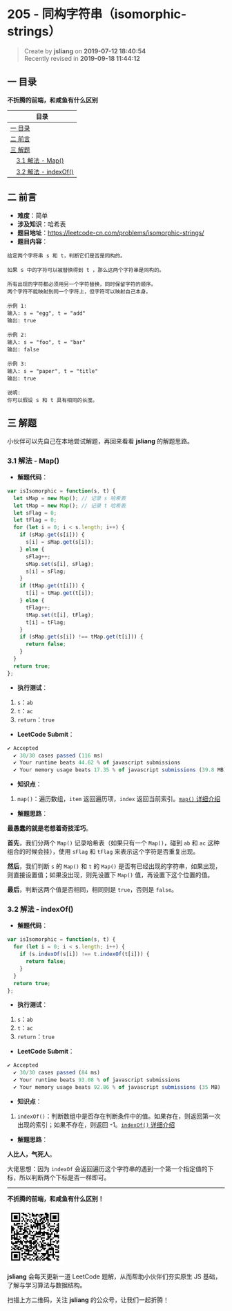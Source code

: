 205 - 同构字符串（isomorphic-strings）
===

> Create by **jsliang** on **2019-07-12 18:40:54**  
> Recently revised in **2019-09-18 11:44:12**

## <a name="chapter-one" id="chapter-one">一 目录</a>

**不折腾的前端，和咸鱼有什么区别**

| 目录 |
| --- | 
| [一 目录](#chapter-one) | 
| [二 前言](#chapter-two) |
| [三 解题](#chapter-three) |
| &emsp;[3.1 解法 - Map()](#chapter-three-one) |
| &emsp;[3.2 解法 - indexOf()](#chapter-three-two) |

## <a name="chapter-two" id="chapter-two">二 前言</a>



* **难度**：简单
* **涉及知识**：哈希表
* **题目地址**：https://leetcode-cn.com/problems/isomorphic-strings/
* **题目内容**：

```
给定两个字符串 s 和 t，判断它们是否是同构的。

如果 s 中的字符可以被替换得到 t ，那么这两个字符串是同构的。

所有出现的字符都必须用另一个字符替换，同时保留字符的顺序。
两个字符不能映射到同一个字符上，但字符可以映射自己本身。

示例 1:
输入: s = "egg", t = "add"
输出: true

示例 2:
输入: s = "foo", t = "bar"
输出: false

示例 3:
输入: s = "paper", t = "title"
输出: true

说明:
你可以假设 s 和 t 具有相同的长度。
```

## <a name="chapter-three" id="chapter-three">三 解题</a>



小伙伴可以先自己在本地尝试解题，再回来看看 **jsliang** 的解题思路。

### <a name="chapter-three-one" id="chapter-three-one">3.1 解法 - Map()</a>



* **解题代码**：

```js
var isIsomorphic = function(s, t) {
  let sMap = new Map(); // 记录 s 哈希表
  let tMap = new Map(); // 记录 t 哈希表
  let sFlag = 0;
  let tFlag = 0;
  for (let i = 0; i < s.length; i++) {
    if (sMap.get(s[i])) {
      s[i] = sMap.get(s[i]);
    } else {
      sFlag++;
      sMap.set(s[i], sFlag);
      s[i] = sFlag;
    }
    if (tMap.get(t[i])) {
      t[i] = tMap.get(t[i]);
    } else {
      tFlag++;
      tMap.set(t[i], tFlag);
      t[i] = tFlag;
    }
    if (sMap.get(s[i]) !== tMap.get(t[i])) {
      return false;
    }
  }
  return true;
};
```

* **执行测试**：

1. `s`：`ab`
2. `t`：`ac`
3. `return`：`true`

* **LeetCode Submit**：

```js
✔ Accepted
  ✔ 30/30 cases passed (116 ms)
  ✔ Your runtime beats 44.62 % of javascript submissions
  ✔ Your memory usage beats 17.35 % of javascript submissions (39.8 MB)
```

* **知识点**：

1. `map()`：遍历数组，`item` 返回遍历项，`index` 返回当前索引。[`map()` 详细介绍](https://github.com/LiangJunrong/document-library/blob/master/JavaScript-library/JavaScript/%E5%86%85%E7%BD%AE%E5%AF%B9%E8%B1%A1/Array/map.md)

* **解题思路**：

**最愚蠢的就是老想着奇技淫巧**。

**首先**，我们分两个 `Map()` 记录哈希表（如果只有一个 `Map()`，碰到 `ab` 和 `ac` 这种组合的时候会挂），使用 `sFlag` 和 `tFlag` 来表示这个字符是否重复出现。

**然后**，我们判断 `s` 的 `Map()` 和 `t` 的 `Map()` 是否有已经出现的字符串，如果出现，则直接设置值；如果没出现，则先设置下 `Map()` 值，再设置下这个位置的值。

**最后**，判断这两个值是否相同，相同则是 `true`，否则是 `false`。

### <a name="chapter-three-two" id="chapter-three-two">3.2 解法 - indexOf()</a>



* **解题代码**：

```js
var isIsomorphic = function(s, t) {
  for (let i = 0; i < s.length; i++) {
    if (s.indexOf(s[i]) !== t.indexOf(t[i])) {
      return false;
    }
  }
  return true;
};
```

* **执行测试**：

1. `s`：`ab`
2. `t`：`ac`
3. `return`：`true`

* **LeetCode Submit**：

```js
✔ Accepted
  ✔ 30/30 cases passed (84 ms)
  ✔ Your runtime beats 93.08 % of javascript submissions
  ✔ Your memory usage beats 92.86 % of javascript submissions (35 MB)
```

* **知识点**：

1. `indexOf()`：判断数组中是否存在判断条件中的值。如果存在，则返回第一次出现的索引；如果不存在，则返回 -1。[`indexOf()` 详细介绍](https://github.com/LiangJunrong/document-library/blob/master/JavaScript-library/JavaScript/%E5%86%85%E7%BD%AE%E5%AF%B9%E8%B1%A1/Array/indexOf.md)

* **解题思路**：

**人比人，气死人**。

大佬思想：因为 `indexOf` 会返回遍历这个字符串的遇到一个第一个指定值的下标，所以判断两个下标是否一样即可。

---

**不折腾的前端，和咸鱼有什么区别！**

![图](../../../public-repertory/img/z-small-wechat-public-address.jpg)

**jsliang** 会每天更新一道 LeetCode 题解，从而帮助小伙伴们夯实原生 JS 基础，了解与学习算法与数据结构。

扫描上方二维码，关注 **jsliang** 的公众号，让我们一起折腾！

